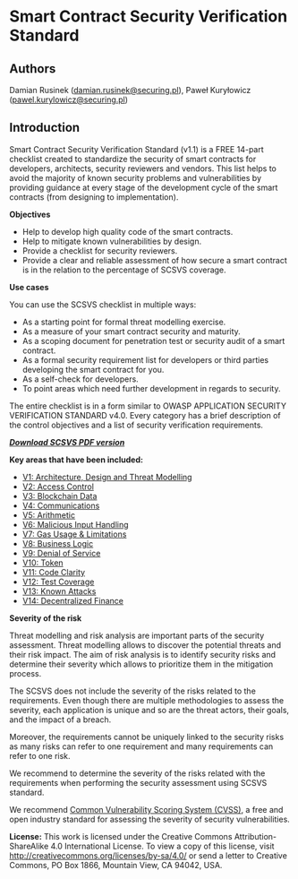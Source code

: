 # Smart Contract Security Verification Standard

## Authors

Damian Rusinek (damian.rusinek@securing.pl), Paweł Kuryłowicz (pawel.kurylowicz@securing.pl)

## Introduction

Smart Contract Security Verification Standard (v1.1) is a FREE 14-part checklist created to standardize the security of smart contracts for developers, architects, security reviewers and vendors. This list helps to avoid the majority of known security problems and vulnerabilities by providing guidance at every stage of the development cycle of the smart contracts (from designing to implementation).

**Objectives**
* Help to develop high quality code of the smart contracts.
* Help to mitigate known vulnerabilities by design.
* Provide a checklist for security reviewers.
* Provide a clear and reliable assessment of how secure a smart contract is in the relation to the percentage of SCSVS coverage.

**Use cases**

You can use the SCSVS checklist in multiple ways:
* As a starting point for formal threat modelling exercise.
* As a measure of your smart contract security and maturity.
* As a scoping document for penetration test or security audit of a smart contract.
* As a formal security requirement list for developers or third parties developing the smart contract for you. 
* As a self-check for developers.
* To point areas which need further development in regards to security.

The entire checklist is in a form similar to OWASP APPLICATION SECURITY VERIFICATION STANDARD v4.0.
Every category has a brief description of the control objectives and a list of security verification requirements.

[___Download SCSVS PDF version___](SCSVS_v1.1.pdf)

**Key areas that have been included:**
* [V1: Architecture, Design and Threat Modelling](./1.1/0x10-V1-Architecture-Design-Threat-modelling.md)
* [V2: Access Control](./1.1/0x11-V2-Access-Control.md)
* [V3: Blockchain Data](./1.1/0x12-V3-Blockchain-Data.md)
* [V4: Communications](./1.1/0x13-V4-Communications.md)
* [V5: Arithmetic](./1.1/0x14-V5-Arithmetic.md)
* [V6: Malicious Input Handling](./1.1/0x15-V6-Malicious-Input-Handling.md)
* [V7: Gas Usage & Limitations](./1.1/0x16-V7-Gas-Usage-And-Limitations.md)
* [V8: Business Logic](./1.1/0x17-V8-Business-Logic.md)
* [V9: Denial of Service](./1.1/0x18-V9-Denial-Of-Service.md)
* [V10: Token](./1.1/0x19-V10-Token.md)
* [V11: Code Clarity](./1.1/0x20-V11-Code-Clarity.md)
* [V12: Test Coverage](./1.1/0x21-V12-Test-Coverage.md)
* [V13: Known Attacks](./1.1/0x22-V13-Known-Attacks.md)
* [V14: Decentralized Finance](./1.1/0x23-V14-Decentralized-Finance.md)

**Severity of the risk**

Threat modelling and risk analysis are important parts of the security assessment. Threat modelling allows to discover the potential threats and their risk impact. The aim of risk analysis is to identify security risks and determine their severity which allows to prioritize them in the mitigation process.

The SCSVS does not include the severity of the risks related to the requirements. Even though there are multiple methodologies to assess the severity, each application is unique and so are the threat actors, their goals, and the impact of a breach. 

Moreover, the requirements cannot be uniquely linked to the security risks as many risks can refer to one requirement and many requirements can refer to one risk.

We recommend to determine the severity of the risks related with the requirements when performing the security assessment using SCSVS standard. 

We recommend [Common Vulnerability Scoring System (CVSS)](https://nvd.nist.gov/vuln-metrics/cvss/v3-calculator), a free and open industry standard for assessing the severity of security vulnerabilities.

**License:**
This work is licensed under the Creative Commons Attribution-ShareAlike 4.0 International License.  To view a copy of this license, visit http://creativecommons.org/licenses/by-sa/4.0/ or send a letter to Creative Commons, PO Box 1866, Mountain View, CA 94042, USA.
